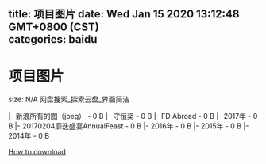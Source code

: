 
title: 项目图片
date: Wed Jan 15 2020 13:12:48 GMT+0800 (CST)    
categories: baidu
---

# 项目图片
size: N/A
 网盘搜索_探索云盘_界面简洁
 
|- 新浪所有的图（jpeg） - 0 B
|- 守恒奖 - 0 B
|- FD Abroad - 0 B
|- 2017年 - 0 B
|- 20170204靡迭盛宴AnnualFeast - 0 B
|- 2016年 - 0 B
|- 2015年 - 0 B
|- 2014年 - 0 B

[How to download](https://bpcam.bemobtrk.com/go/2ceec3aa-1ca2-46d6-b9ff-aaa5c184517c?jno=255)